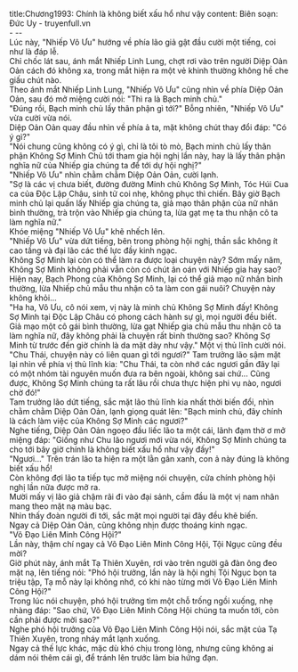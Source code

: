 title:Chương1993: Chính là không biết xấu hổ như vậy
content:
Biên soạn: Đức Uy - truyenfull.vn<br>- --<br>Lúc này, "Nhiếp Vô Ưu" hướng về phía lão giả gật đầu cười một tiếng, coi như là đáp lễ.<br>Chỉ chốc lát sau, ánh mắt Nhiếp Linh Lung, chợt rơi vào trên người Diệp Oản Oản cách đó không xa, trong mắt hiện ra một vẻ khinh thường không hề che giấu chút nào.<br>Theo ánh mắt Nhiếp Linh Lung, "Nhiếp Vô Ưu" cũng nhìn về phía Diệp Oản Oản, sau đó mở miệng cười nói: "Thì ra là Bạch minh chủ."<br>"Đúng rồi, Bạch minh chủ lấy thân phận gì tới?" Bỗng nhiên, "Nhiếp Vô Ưu" vừa cười vừa nói.<br>Diệp Oản Oản quay đầu nhìn về phía ả ta, mặt không chút thay đổi đáp: "Có ý gì?"<br>"Nói chung cũng không có ý gì, chỉ là tôi tò mò, Bạch minh chủ lấy thân phận Không Sợ Minh Chủ tới tham gia hội nghị lần này, hay là lấy thân phận nghĩa nữ của Nhiếp gia chúng ta để tới dự hội nghị?"<br>"Nhiếp Vô Ưu" nhìn chằm chằm Diệp Oản Oản, cười lạnh.<br>"Sợ là các vị chưa biết, đường đường Minh chủ Không Sợ Minh, Tóc Húi Cua ca của Độc Lập Châu, sinh tử coi nhẹ, không phục thì chiến. Bây giờ Bạch minh chủ lại quấn lấy Nhiếp gia chúng ta, giả mạo thân phận của nữ nhân bình thường, trà trộn vào Nhiếp gia chúng ta, lừa gạt mẹ ta thu nhận cô ta làm nghĩa nữ."<br>Khóe miệng "Nhiếp Vô Ưu" khẽ nhếch lên.<br>"Nhiếp Vô Ưu" vừa dứt tiếng, bên trong phòng hội nghị, thần sắc không ít cao tầng và đại lão các thế lực đầy kinh ngạc.<br>Không Sợ Minh lại còn có thể làm ra được loại chuyện này? Sớm mấy năm, Không Sợ Minh không phải vẫn còn có chút ân oán với Nhiếp gia hay sao? Hiện nay, Bạch Phong của Không Sợ Minh, lại có thể giả mạo nữ nhân bình thường, lừa Nhiếp chủ mẫu thu nhận cô ta làm con gái nuôi? Chuyện này không khỏi...<br>"Ha ha, Vô Ưu, cô nói xem, vị này là minh chủ Không Sợ Minh đấy! Không Sợ Minh tại Độc Lập Châu có phong cách hành sự gì, mọi người đều biết. Giả mạo một cô gái bình thường, lừa gạt Nhiếp gia chủ mẫu thu nhận cô ta làm nghĩa nữ, đây không phải là chuyện rất bình thường sao? Không Sợ Minh từ trước đến giờ chính là da mặt dày như vậy." Một vị thủ lĩnh cười nói.<br>"Chu Thái, chuyện này có liên quan gì tới ngươi?" Tam trưởng lão sậm mặt lại nhìn về phía vị thủ lĩnh kia: "Chu Thái, ta còn nhớ các ngươi gần đây lại có một nhóm tài nguyên muốn đưa ra bên ngoài, không sai chứ... Cũng được, Không Sợ Minh chúng ta rất lâu rồi chưa thực hiện phi vụ nào, ngươi chờ đó!"<br>Tam trưởng lão dứt tiếng, sắc mặt lão thủ lĩnh kia nhất thời biến đổi, nhìn chằm chằm Diệp Oản Oản, lạnh giọng quát lên: "Bạch minh chủ, đây chính là cách làm việc của Không Sợ Minh các ngươi?"<br>Nghe tiếng, Diệp Oản Oản ngoẹo đầu liếc lão ta một cái, lãnh đạm thờ ơ mở miệng đáp: "Giống như Chu lão ngươi mới vừa nói, Không Sợ Minh chúng ta cho tới bây giờ chính là không biết xấu hổ như vậy đấy!"<br>"Ngươi..." Trên trán lão ta hiện ra một lằn gân xanh, con ả này đúng là không biết xấu hổ!<br>Còn không đợi lão ta tiếp tục mở miệng nói chuyện, cửa chính phòng hội nghị lần nữa được mở ra.<br>Mười mấy vị lão giả chậm rãi đi vào đại sảnh, cầm đầu là một vị nam nhân mang theo mặt nạ màu bạc.<br>Nhìn thấy đoàn người đi tới, sắc mặt mọi người tại đây đều khẽ biến.<br>Ngay cả Diệp Oản Oản, cũng không nhịn được thoáng kinh ngạc.<br>"Võ Đạo Liên Minh Công Hội?"<br>Lần này, thậm chí ngay cả Võ Đạo Liên Minh Công Hội, Tội Ngục cũng đều mời?<br>Giờ phút này, ánh mắt Tạ Thiên Xuyên, rơi vào trên người gã đàn ông đeo mặt nạ, lên tiếng nói: "Phó hội trưởng, lần này là hội nghị Tội Ngục bọn ta triệu tập, Tạ mỗ này lại không nhớ, có khi nào từng mời Võ Đạo Liên Minh Công Hội?"<br>Trong lúc nói chuyện, phó hội trưởng tìm một chỗ trống ngồi xuống, nhẹ nhàng đáp: "Sao chứ, Võ Đạo Liên Minh Công Hội chúng ta muốn tới, còn cần phải được mời sao?"<br>Nghe phó hội trưởng của Võ Đạo Liên Minh Công Hội nói, sắc mặt của Tạ Thiên Xuyên, trong nháy mắt lạnh xuống.<br>Ngay cả thế lực khác, mặc dù khó chịu trong lòng, nhưng cũng không ai dám nói thêm cái gì, để tránh lên trước làm bia hứng đạn.